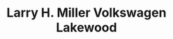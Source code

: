 ---
title: "Larry H. Miller Volkswagen Lakewood"
url: /lakewood/larry-h-miller-volkswagen-lakewood/
shop: car
---